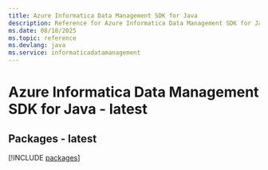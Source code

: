 ```yaml
---
title: Azure Informatica Data Management SDK for Java
description: Reference for Azure Informatica Data Management SDK for Java
ms.date: 08/18/2025
ms.topic: reference
ms.devlang: java
ms.service: informaticadatamanagement
---
```

# Azure Informatica Data Management SDK for Java - latest
## Packages - latest
[!INCLUDE [packages](informatica-data-management-index.md)]